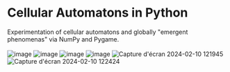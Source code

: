 # Cellular Automatons in Python
Experimentation of cellular automatons and globally "emergent phenomenas" via NumPy and Pygame.
<br>
<br>
![image](https://github.com/aent0n/CELLAutomataPYTHON/assets/116871473/415f28a0-76b3-4ee3-b9f9-b2249fc06b5f)
![image](https://github.com/aent0n/CELLAutomataPYTHON/assets/116871473/417b56b0-1e93-4d9b-93da-eca512c182a6)
![image](https://github.com/aent0n/CELLAutomataPYTHON/assets/116871473/5901fd67-bd1c-4ad3-a116-2992aa9af921)
![image](https://github.com/aent0n/CELLAutomataPYTHON/assets/116871473/9809c583-a3cb-4318-a98a-3fb22a0d549c)
![Capture d'écran 2024-02-10 121945](https://github.com/aent0n/CELLAutomataPYTHON/assets/116871473/653240b4-f922-49bd-958d-3cdc67d1a860)
![Capture d'écran 2024-02-10 122424](https://github.com/aent0n/CELLAutomataPYTHON/assets/116871473/1b6d6a75-44e9-44ad-8d82-de512f12f929)

